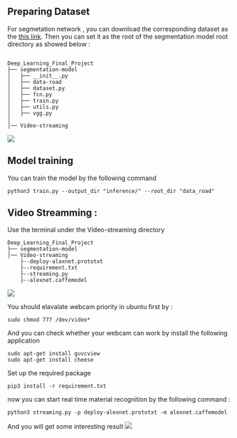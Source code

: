 ## Preparing Dataset

For segmetation network , you can download the corresponding dataset as the [this link](http://www.cvlibs.net/download.php?file=data_road.zip). Then you can set it as the root of the segmentation model root directory as showed below :

```

Deep_Learning_Final_Project
├── segmentation-model
│   ├── __init__.py
│   ├── data-road
│   ├── dataset.py
│   ├── fcn.py
│   ├── train.py
│   ├── utils.py
│   ├── vgg.py
│
│── Video-streaming

```

![](https://i.imgur.com/ZVHlomh.png)

## Model training 

You can train the model by the following command


```
python3 train.py --output_dir "inference/" --root_dir "data_road"
```

## Video Streamming : 

Use the terminal under the Video-streaming directory

```
Deep_Learning_Final_Project
├── segmentation-model
│── Video-streaming
    ├--deploy-alaxnet.prototxt
    ├--requirement.txt
    ├--streaming.py
    ├--alexnet.caffemodel
```

![](https://i.imgur.com/nML5K8A.png)

You should elavalate webcam priority in ubuntu first by  : 

```
sudo chmod 777 /dev/video*
```

And you can check whether your webcam can work by install the following application
```
sudo apt-get install guvcview
sudo apt-get install cheese
```

Set up the  required package

```
pip3 install -r requirement.txt
```

now you can start real time material recognition by the following command :

```
python3 streaming.py -p deploy-alexnet.prototxt -m alexnet.caffemodel
```

And you will get some interesting result
![](https://i.imgur.com/wcTvl9z.png)
